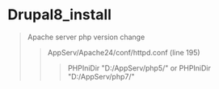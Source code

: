 # Drupal8_install

> Apache server php version change
> > AppServ/Apache24/conf/httpd.conf (line 195)
> > > PHPIniDir "D:/AppServ/php5/"
> > > or
> > > PHPIniDir "D:/AppServ/php7/"
